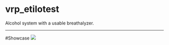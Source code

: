 # vrp_etilotest
Alcohol system with a usable breathalyzer.

-----------------------
#Showcase
<img src="https://media.discordapp.net/attachments/968846746513989672/1077943258719727716/image.png?width=1123&height=613">
